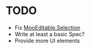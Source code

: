 TODO
====

* Fix [MooEditable.Selection](http://groups.google.com/group/mooeditable/browse_thread/thread/ab4c1810c4652478)
* Write at least a basic Spec?
* Provide more UI elements